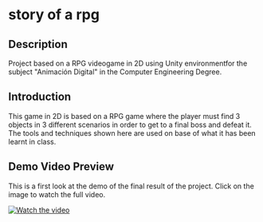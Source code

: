 # story of a rpg

## Description

Project based on a RPG videogame in 2D using Unity environmentfor the subject "Animación Digital" in the Computer Engineering Degree.

## Introduction

This game in 2D is based on a RPG game where the player must find 3 objects in 3 different scenarios in order to get to a final boss and defeat it. The tools and techniques shown here are used on base of what it has been learnt in class.

## Demo Video Preview
This is a first look at the demo of the final result of the project. Click on the image to watch the full video.

[![Watch the video](https://github.com/luisblazquezm/usal-gii-4-story-of-a-rpg/blob/master/docs/Captura21.JPG)](https://streamable.com/64a4c2)
